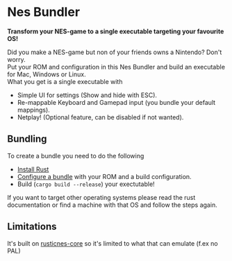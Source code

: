 # Nes Bundler

**Transform your NES-game to a single executable targeting your favourite OS!**

Did you make a NES-game but non of your friends owns a Nintendo? Don't worry.  
Put your ROM and configuration in this Nes Bundler and build an executable for Mac, Windows or Linux.  
What you get is a single executable with
* Simple UI for settings (Show and hide with ESC).
* Re-mappable Keyboard and Gamepad input (you bundle your default mappings).
* Netplay! (Optional feature, can be disabled if not wanted).

## Bundling

To create a bundle you need to do the following
* [Install Rust](https://www.rust-lang.org/tools/install)
* [Configure a bundle](assets/README.md) with your ROM and a build configuration.
* Build (`cargo build --release`) your exectutable!

If you want to target other operating systems please read the rust documentation or find a machine with that OS and follow the steps again.

## Limitations

It's built on [rusticnes-core](https://github.com/zeta0134/rusticnes-core) so it's limited to what that can emulate (f.ex no PAL)
